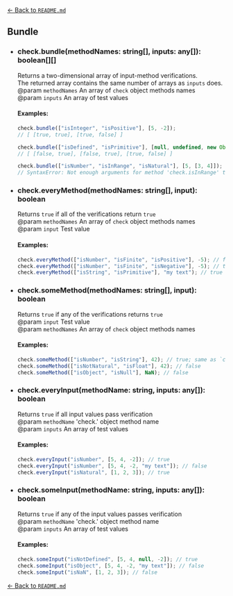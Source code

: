 [← Back to `README.md`](../README.md)

## Bundle
- ### check.bundle(methodNames: string[], inputs: any[]): boolean[][]
  Returns a two-dimensional array of input-method verifications.  
  The returned array contains the same number of arrays as `inputs` does.  
  @param `methodNames` An array of `check` object methods names  
  @param `inputs` An array of test values  

  #### Examples:
  ```javascript
  check.bundle(["isInteger", "isPositive"], [5, -2]);
  // [ [true, true], [true, false] ]

  check.bundle(["isDefined", "isPrimitive"], [null, undefined, new Object()]);
  // [ [false, true], [false, true], [true, false] ]

  check.bundle(["isNumber", "isInRange", "isNatural"], [5, [3, 4]]);
  // SyntaxError: Not enough arguments for method 'check.isInRange' to proceed
  ```

- ### check.everyMethod(methodNames: string[], input): boolean
  Returns `true` if all of the verifications return `true`  
  @param `methodNames` An array of `check` object methods names  
  @param `input` Test value  

  #### Examples:
  ```javascript
  check.everyMethod(["isNumber", "isFinite", "isPositive"], -5); // false
  check.everyMethod(["isNumber", "isFinite", "isNegative"], -5); // true
  check.everyMethod(["isString", "isPrimitive"], "my text"); // true
  ```

- ### check.someMethod(methodNames: string[], input): boolean
  Returns `true` if any of the verifications returns `true`  
  @param `input` Test value  
  @param `methodNames` An array of `check` object methods names  

  #### Examples:
  ```javascript
  check.someMethod(["isNumber", "isString"], 42); // true; same as `check.isEither([Number, String], 42)`
  check.someMethod(["isNotNatural", "isFloat"], 42); // false
  check.someMethod(["isObject", "isNull"], NaN); // false
  ```

- ### check.everyInput(methodName: string, inputs: any[]): boolean
  Returns `true` if all input values pass verification  
  @param `methodName` 'check.' object method name  
  @param `inputs` An array of test values  

  #### Examples:
  ```javascript
  check.everyInput("isNumber", [5, 4, -2]); // true
  check.everyInput("isNumber", [5, 4, -2, "my text"]); // false
  check.everyInput("isNatural", [1, 2, 3]); // true
  ```

- ### check.someInput(methodName: string, inputs: any[]): boolean
  Returns `true` if any of the input values passes verification  
  @param `methodName` 'check.' object method name  
  @param `inputs` An array of test values  

  #### Examples:
  ```javascript
  check.someInput("isNotDefined", [5, 4, null, -2]); // true
  check.someInput("isObject", [5, 4, -2, "my text"]); // false
  check.someInput("isNaN", [1, 2, 3]); // false
  ```

[← Back to `README.md`](../README.md)
